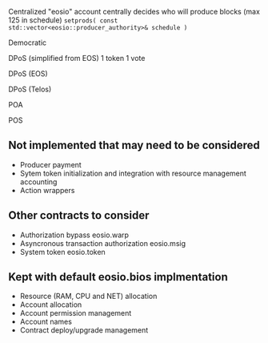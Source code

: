 

Centralized
"eosio" account centrally decides who will produce blocks (max 125 in schedule)
`setprods( const std::vector<eosio::producer_authority>& schedule )`

Democratic

DPoS (simplified from EOS)
1 token 1 vote

DPoS (EOS)

DPoS (Telos)

POA

POS

## Not implemented that may need to be considered

* Producer payment
* Sytem token initialization and integration with resource management accounting
* Action wrappers

## Other contracts to consider

* Authorization bypass eosio.warp
* Asyncronous transaction authorization eosio.msig
* System token eosio.token

## Kept with default eosio.bios implmentation

* Resource (RAM, CPU and NET) allocation
* Account allocation
* Account permission management
* Account names
* Contract deploy/upgrade management